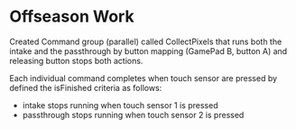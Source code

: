 # Offseason Work

Created Command group (parallel) called CollectPixels that runs both the intake and the passthrough by button 
mapping (GamePad B, button A) and releasing button stops both actions.

Each individual command completes when touch sensor are pressed by defined the isFinished criteria as follows:
- intake stops running when touch sensor 1 is pressed
- passthrough stops running when touch sensor 2 is pressed


